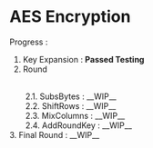 # AES Encryption
Progress :
1. Key Expansion : __Passed Testing__
2. Round 
</br>
&ensp;&ensp;&ensp;&ensp;2.1. SubsBytes : __WIP__
</br>
&ensp;&ensp;&ensp;&ensp;2.2. ShiftRows : __WIP__
</br>
&ensp;&ensp;&ensp;&ensp;2.3. MixColumns : __WIP__
</br>
&ensp;&ensp;&ensp;&ensp;2.4. AddRoundKey : __WIP__
</br>
3. Final Round : __WIP__
